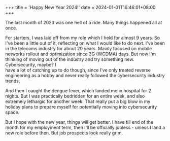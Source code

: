 +++
title = 'Happy New Year 2024!'
date = 2024-01-01T16:46:01+08:00
+++

The last month of 2023 was one hell of a ride. Many things happened all at once.

For starters, I was laid off from my role which I held for almost 9 years. So
I've been a little out of it, reflecting on what I would like to do next. I've
been in the telecoms industry for about 20 years. Mainly focused on mobile
networks rollout and optimization since 3G (WCDMA) days. But now I'm thinking
of moving out of the industry and try something new. Cybersecurity, maybe? I  
have a lot of catching up to do though, since I've only treated reverse
engineering as a hobby and never really followed the cybersecurity industry trends.

And then I caught the dengue fever, which landed me in hospital for 2 nights.
But I was practically bedridden for an entire week, and also extremely lethargic
for another week. That really put a big blow in my holiday plans to prepare myself
for potentially moving into cybersecurity space.

But I hope with the new year, things will get better. I have till end of the month
for my employment term, then I'll be officially jobless - unless I land a new role
before then. But job prospects look really grim.
